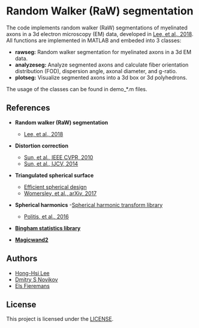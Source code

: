 # Random Walker (RaW) segmentation

The code implements random walker (RaW) segmentations of myelinated axons in a 3d electron microscopy (EM) data, developed in [Lee, et al., 2018](https://doi.org/). All functions are implemented in MATLAB and embeded into 3 classes:

* **rawseg:** Random walker segmentation for myelinated axons in a 3d EM data.
* **analyzeseg:** Analyze segmented axons and calculate fiber orientation distribution (FOD), dispersion angle, axonal diameter, and g-ratio.
* **plotseg:** Visualize segmented axons into a 3d box or 3d polyhedrons.

The usage of the classes can be found in demo_\*.m files.

## References
* **Random walker (RaW) segmentation**
  - [Lee, et al., 2018](https://doi.org/)

* **Distortion correction**
  - [Sun, et al., IEEE CVPR, 2010](https://doi.org/10.1109/CVPR.2010.5539939)
  - [Sun, et al., IJCV, 2014](https://doi.org/10.1007/s11263-013-0644-x)
  
* **Triangulated spherical surface**
  - [Efficient spherical design](http://web.maths.unsw.edu.au/~rsw/Sphere/EffSphDes)
  - [Womersley, et al., arXiv, 2017](https://arxiv.org/abs/1709.01624)

* **Spherical harmonics**
  -[Spherical harmonic transform library](https://www.mathworks.com/matlabcentral/fileexchange/43856-real-complex-spherical-harmonic-transform-gaunt-coefficients-and-rotations)
  - [Politis, et al., 2016](https://aaltodoc.aalto.fi/handle/123456789/22499)
  
* **[Bingham statistics library](https://github.com/SebastianRiedel/bingham)**
  
* **[Magicwand2](https://www.mathworks.com/matlabcentral/fileexchange/6034-magicwand2)**

## Authors
* [Hong-Hsi Lee](http://www.diffusion-mri.com/people/hong-hsi-lee)
* [Dmitry S Novikov](http://www.diffusion-mri.com/people/dmitry-novikov)
* [Els Fieremans](http://www.diffusion-mri.com/people/els-fieremans)

## License
This project is licensed under the [LICENSE](https://github.com/NYU-DiffusionMRI/RaW-seg/blob/master/LICENSE).
